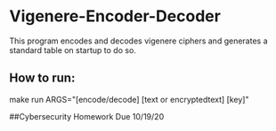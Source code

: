 # Vigenere-Encoder-Decoder
This program encodes and decodes vigenere ciphers and generates a standard table on startup to do so. 

## How to run: 
make run ARGS="[encode/decode] [text or encryptedtext] [key]"

##Cybersecurity Homework Due 10/19/20
